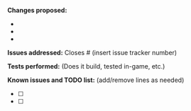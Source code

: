 <!--- (**********************************)
      (** Fill in the following fields **)
      (**********************************) --->

**Changes proposed:**

-  
-  
-  

**Issues addressed:** Closes #  (insert issue tracker number)


**Tests performed:** (Does it build, tested in-game, etc.)


**Known issues and TODO list:** (add/remove lines as needed)

- [ ] 
- [ ] 


<!--- Notes
- Enable the setting "[√] Allow edits from maintainers." when creating your pull request.
- If this PR only contains SQL files, open a new issue instead and post or link the SQL in the issue.
- When adding new SQL files, name them 9999_99_99_99_db_name.sql to reduce the chance of possible merge conflicts.
--->
